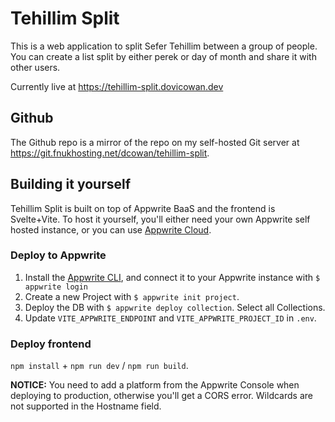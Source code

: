 # Tehillim Split
This is a web application to split Sefer Tehillim between a group of people. You can create a list split by either perek or day of month and share it with other users.

Currently live at https://tehillim-split.dovicowan.dev

## Github
The Github repo is a mirror of the repo on my self-hosted Git server at https://git.fnukhosting.net/dcowan/tehillim-split.

## Building it yourself
Tehillim Split is built on top of Appwrite BaaS and the frontend is Svelte+Vite. To host it yourself, you'll either need your own Appwrite self hosted instance, or you can use [Appwrite Cloud](cloud.appwrite.io).

### Deploy to Appwrite
1. Install the [Appwrite CLI](https://appwrite.io/docs/tooling/command-line/installation), and connect it to your Appwrite instance with `$ appwrite login`
2. Create a new Project with `$ appwrite init project`.
3. Deploy the DB with `$ appwrite deploy collection`. Select all Collections.
4. Update `VITE_APPWRITE_ENDPOINT` and `VITE_APPWRITE_PROJECT_ID` in `.env`.

### Deploy frontend
`npm install` + `npm run dev` / `npm run build`.

**NOTICE:** You need to add a platform from the Appwrite Console when deploying to production, otherwise you'll get a CORS error. Wildcards are not supported in the Hostname field.